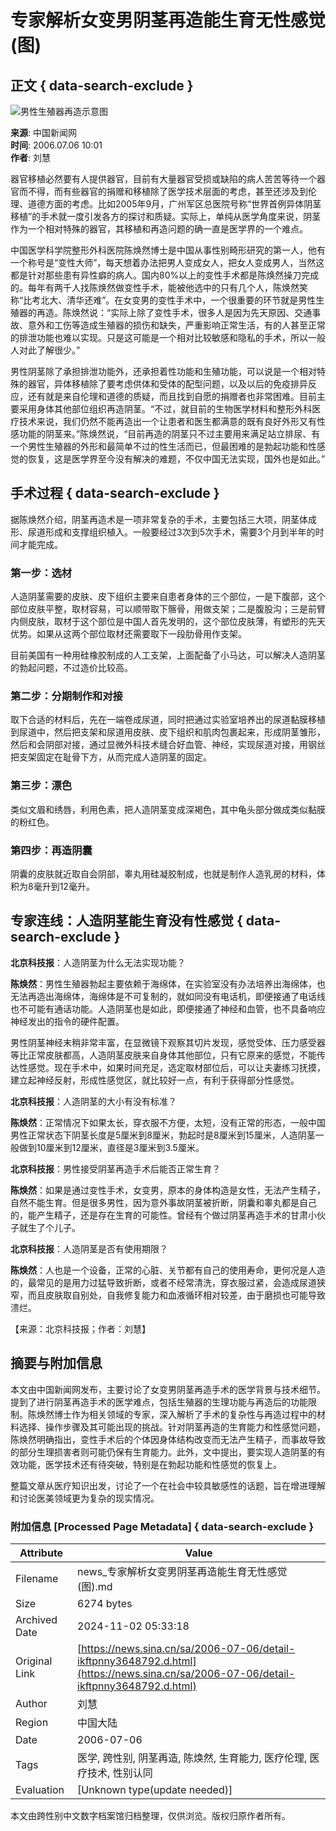# 专家解析女变男阴茎再造能生育无性感觉(图)

## 正文 { data-search-exclude }


![男性生殖器再造示意图](https://n.sinaimg.cn/sinakd10200/360/w180h180/20221208/9a5e-68863e2aa95fcb69c00720aa3d256d64.jpg)

**来源**: 中国新闻网  
**时间**: 2006.07.06 10:01  
**作者**: 刘慧  

器官移植必然要有人提供器官，目前有大量器官受损或缺陷的病人苦苦等待一个器官而不得，而有些器官的捐赠和移植除了医学技术层面的考虑，甚至还涉及到伦理、道德方面的考虑。比如2005年9月，广州军区总医院号称“世界首例异体阴茎移植”的手术就一度引发各方的探讨和质疑。实际上，单纯从医学角度来说，阴茎作为一个相对特殊的器官，其移植和再造问题的确一直是医学界的一个难点。

中国医学科学院整形外科医院陈焕然博士是中国从事性别畸形研究的第一人，他有一个称号是“变性大师”，每天想着办法把男人变成女人，把女人变成男人，当然这都是针对那些患有异性癖的病人。国内80%以上的变性手术都是陈焕然操刀完成的。每年有两千人找陈焕然做变性手术，能被他选中的只有几个人，陈焕然笑称“比考北大、清华还难”。在女变男的变性手术中，一个很重要的环节就是男性生殖器的再造。陈焕然说：“实际上除了变性手术，很多人是因为先天原因、交通事故、意外和工伤等造成生殖器的损伤和缺失，严重影响正常生活，有的人甚至正常的排泄功能也难以实现。只是这可能是一个相对比较敏感和隐私的手术，所以一般人对此了解很少。”

男性阴茎除了承担排泄功能外，还承担着性功能和生殖功能，可以说是一个相对特殊的器官，异体移植除了要考虑供体和受体的配型问题，以及以后的免疫排异反应，还有就是来自伦理和道德的质疑，而且找到自愿的捐赠者也非常困难。目前主要采用身体其他部位组织再造阴茎。“不过，就目前的生物医学材料和整形外科医疗技术来说，我们仍然不能再造出一个让患者和医生都满意的既有良好外形又有性感功能的阴茎来。”陈焕然说，“目前再造的阴茎只不过主要用来满足站立排尿、有一个男性生殖器的外形和最简单不过的性生活而已，但最困难的是勃起功能和性感觉的恢复，这是医学界至今没有解决的难题，不仅中国无法实现，国外也是如此。”

## 手术过程 { data-search-exclude }

据陈焕然介绍，阴茎再造术是一项非常复杂的手术，主要包括三大项，阴茎体成形、尿道形成和支撑组织植入。一般要经过3次到5次手术，需要3个月到半年的时间才能完成。

### 第一步：选材

人造阴茎需要的皮肤、皮下组织主要来自患者身体的三个部位，一是下腹部，这个部位皮肤平整，取材容易，可以顺带取下髂骨，用做支架；二是腹股沟；三是前臂内侧皮肤，取材于这个部位是中国人首先发明的，这个部位皮肤薄，有塑形的先天优势。如果从这两个部位取材还需要取下一段肋骨用作支架。

目前美国有一种用硅橡胶制成的人工支架，上面配备了小马达，可以解决人造阴茎的勃起问题，不过造价比较高。

### 第二步：分期制作和对接

取下合适的材料后，先在一端卷成尿道，同时把通过实验室培养出的尿道黏膜移植到尿道中，然后把支架和尿道用皮肤、皮下组织和肌肉包裹起来，形成阴茎雏形，然后和会阴部对接，通过显微外科技术缝合好血管、神经，实现尿道对接，用钢丝把支架固定在耻骨下方，从而完成人造阴茎的固定。

### 第三步：漂色

类似文眉和绣唇，利用色素，把人造阴茎变成深褐色，其中龟头部分做成类似黏膜的粉红色。

### 第四步：再造阴囊

阴囊的皮肤就近取自会阴部，睾丸用硅凝胶制成，也就是制作人造乳房的材料，体积为8毫升到12毫升。

## 专家连线：人造阴茎能生育没有性感觉 { data-search-exclude }

**北京科技报**：人造阴茎为什么无法实现功能？

**陈焕然**：男性生殖器勃起主要依赖于海绵体，在实验室没有办法培养出海绵体，也无法再造出海绵体，海绵体是不可复制的，就如同没有电话机，即便接通了电话线也不可能有通话功能。人造阴茎也是如此，即便接通了神经和血管，也不具备响应神经发出的指令的硬件配置。

男性阴茎神经末稍非常丰富，在显微镜下观察其切片发现，感觉受体、压力感受器等比正常皮肤都高，人造阴茎皮肤来自身体其他部位，只有它原来的感觉，不能传达性感觉。现在手术中，如果时间充足，选定取材部位后，可以让夫妻练习抚摸，建立起神经反射，形成性感觉区，就比较好一点，有利于获得部分性感觉。

**北京科技报**：人造阴茎的大小有没有标准？

**陈焕然**：正常情况下如果太长，穿衣服不方便，太短，没有正常的形态，一般中国男性正常状态下阴茎长度是5厘米到8厘米，勃起时是8厘米到15厘米，人造阴茎一般做到10厘米到12厘米，直径是3厘米到3.5厘米。

**北京科技报**：男性接受阴茎再造手术后能否正常生育？

**陈焕然**：如果是通过变性手术，女变男，原本的身体构造是女性，无法产生精子，自然不能生育。但是很多男性，因为意外事故阴茎被折断，阴囊和睾丸都是自己的，能产生精子，还是存在生育的可能性。曾经有个做过阴茎再造手术的甘肃小伙子就生了个儿子。

**北京科技报**：人造阴茎是否有使用期限？

**陈焕然**：人也是一个设备，正常的心脏、关节都有自己的使用寿命，更何况是人造的，最常见的是用力过猛导致折断，或者不经常清洗，穿衣服过紧，会造成尿道狭窄，而且皮肤取自别处，自我修复能力和血液循环相对较差，由于磨损也可能导致溃烂。

【来源：北京科技报；作者：刘慧】


## 摘要与附加信息

<!-- tcd_abstract -->
本文由中国新闻网发布，主要讨论了女变男阴茎再造手术的医学背景与技术细节。提到了进行阴茎再造手术的医学难点，包括生殖器的生理功能与再造后的功能限制。陈焕然博士作为相关领域的专家，深入解析了手术的复杂性与再造过程中的材料选择、操作步骤及其可能出现的挑战。针对阴茎再造的生育能力和性感觉问题，陈焕然明确指出，变性手术后的个体因身体结构改变而无法产生精子，而事故导致的部分生理损害者则可能仍保有生育能力。此外，文中提出，要实现人造阴茎的有效功能，医学技术还有待突破，特别是在勃起功能和性感觉的恢复上。

整篇文章从医疗知识出发，讨论了一个在社会中较具敏感性的话题，旨在增进理解和讨论医美领域更为复杂的现实情况。
<!-- tcd_abstract_end -->

### 附加信息 [Processed Page Metadata] { data-search-exclude }

| Attribute       | Value                                  |
|-----------------|----------------------------------------|
| Filename        | news_专家解析女变男阴茎再造能生育无性感觉(图).md                             |
| Size            | 6274 bytes                           |
| Archived Date   | 2024-11-02 05:33:18                             |
| Original Link   | [https://news.sina.cn/sa/2006-07-06/detail-ikftpnny3648792.d.html](https://news.sina.cn/sa/2006-07-06/detail-ikftpnny3648792.d.html)                       |
| Author          | 刘慧                               |
| Region          | 中国大陆                               |
| Date            | 2006-07-06                                 |
| Tags            | 医学, 跨性别, 阴茎再造, 陈焕然, 生育能力, 医疗伦理, 医疗技术, 性别认同                                 |
| Evaluation            | [Unknown type(update needed)]                                 |
<!-- tcd_table_end -->

本文由跨性别中文数字档案馆归档整理，仅供浏览。版权归原作者所有。
